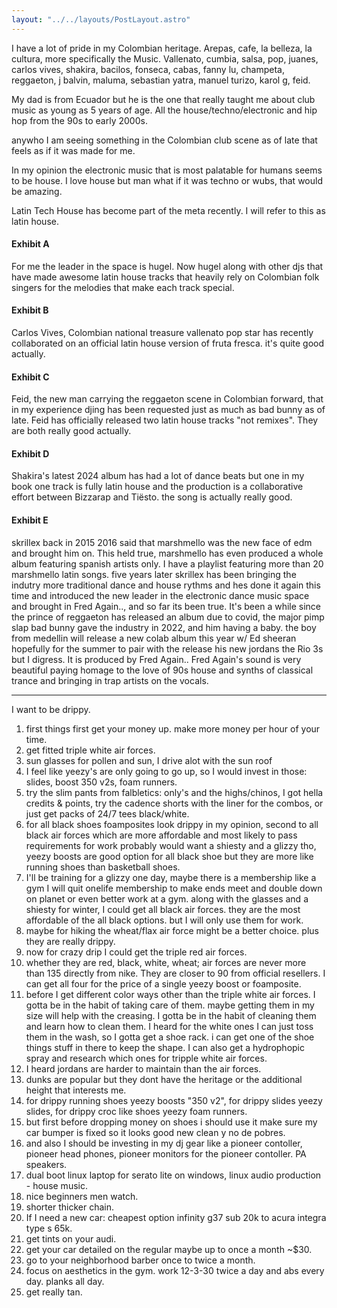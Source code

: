 ```yaml
---
layout: "../../layouts/PostLayout.astro"
---
```


I have a lot of pride in my Colombian heritage. Arepas, cafe, la belleza, la cultura, more specifically the Music. Vallenato, cumbia, salsa, pop, juanes, carlos vives, shakira, bacilos, fonseca, cabas, fanny lu, champeta, reggaeton, j balvin, maluma, sebastian yatra, manuel turizo, karol g, feid. 

My dad is from Ecuador but he is the one that really taught me about club music as young as 5 years of age. All the house/techno/electronic and hip hop from the 90s to early 2000s.

anywho I am seeing something in the Colombian club scene as of late that feels as if it was made for me.

In my opinion the electronic music that is most palatable for humans seems to be house.
I love house but man what if it was techno or wubs, that would be amazing.

Latin Tech House has become part of the meta recently. I will refer to this as latin house.

#### Exhibit A
For me the leader in the space is hugel. Now hugel along with other djs that have made awesome latin house tracks that heavily rely on Colombian folk singers for the melodies that make each track special.

#### Exhibit B
Carlos Vives, Colombian national treasure vallenato pop star has recently collaborated on an official latin house version of fruta fresca. it's quite good actually.

#### Exhibit C
Feid, the new man carrying the reggaeton scene in Colombian forward, that in my experience djing has been requested just as much as bad bunny as of late. Feid has officially released two latin house tracks "not remixes". They are both really good actually.

#### Exhibit D
Shakira's latest 2024 album has had a lot of dance beats but one in my book one track is fully latin house and the production is a collaborative effort between Bizzarap and Tiësto. the song is actually really good.

#### Exhibit E
skrillex back in 2015 2016 said that marshmello was the new face of edm and brought him on. This held true, marshmello has even produced a whole album featuring spanish artists only. I have a playlist featuring more than 20 marshmello latin songs. five years later skrillex has been bringing the indutry more traditional dance and house rythms and hes done it again this time and introduced the new leader in the electronic dance music space and brought in Fred Again.., and so far its been true. 
It's been a while since the prince of reggaeton has released an album due to covid, the major pimp slap bad bunny gave the industry in 2022, and him having a baby. the boy from medellin will release a new colab album this year w/ Ed sheeran hopefully for the summer to pair with the release his new jordans the Rio 3s but I digress.
It is produced by Fred Again..
Fred Again's sound is very beautiful paying homage to the love of 90s house and synths of classical trance and bringing in trap artists on the vocals.

---

I want to be drippy.

1. first things first get your money up. make more money per hour of your time.
2. get fitted triple white air forces.
3. sun glasses for pollen and sun, I drive alot with the sun roof
4. I feel like yeezy's are only going to go up, so I would invest in those: slides, boost 350 v2s, foam runners.
5. try the slim pants from falbletics: only's and the highs/chinos, I got hella credits & points, try the cadence shorts with the liner for the combos, or just get packs of 24/7 tees black/white.
6. for all black shoes foamposites look drippy in my opinion, second to all black air forces which are more affordable and most likely to pass requirements for work probably would want a shiesty and a glizzy tho, yeezy boosts are good option for all black shoe but they are more like running shoes than basketball shoes.
7. I'll be training for a glizzy one day, maybe there is a membership like a gym I will quit onelife membership to make ends meet and double down on planet or even better work at a gym. along with the glasses and a shiesty for winter, I could get all black air forces. they are the most affordable of the all black options. but I will only use them for work.
8. maybe for hiking the wheat/flax air force might be a better choice. plus they are really drippy.
9. now for crazy drip I could get the triple red air forces.
10. whether they are red, black, white, wheat; air forces are never more than 135 directly from nike. They are closer to 90 from official resellers. I can get all four for the price of a single yeezy boost or foamposite.
11. before I get different color ways other than the triple white air forces. I gotta be in the habit of taking care of them. maybe getting them in my size will help with the creasing. I gotta be in the habit of cleaning them and learn how to clean them. I heard for the white ones I can just toss them in the wash, so I gotta get a shoe rack. i can get one of the shoe things stuff in there to keep the shape. I can also get a hydrophopic spray and research which ones for tripple white  air forces. 
12. I heard jordans are harder to maintain than the air forces.
13. dunks are popular but they dont have the heritage or the additional height that interests me.
14. for drippy running shoes yeezy boosts "350 v2", for drippy slides yeezy slides, for drippy croc like shoes yeezy foam runners.
15. but first before dropping money on shoes i should use it make sure my car bumper is fixed so it looks good new clean y no de pobres.
16. and also I should be investing in my dj gear like a pioneer contoller, pioneer head phones, pioneer monitors  for the pioneer contoller. PA speakers.
17. dual boot linux laptop for serato lite on windows, linux audio production - house music.
18. nice beginners men watch.
19. shorter thicker chain.
20. If I need a new car: cheapest option infinity g37 sub 20k to acura integra type s 65k.
21. get tints on your audi.
22. get your car detailed on the regular maybe up to once a month ~$30.
23. go to your neighborhood barber once to twice a month.
24. focus on aesthetics in the gym. work 12-3-30 twice a day and abs every day. planks all day.
25. get really tan.
